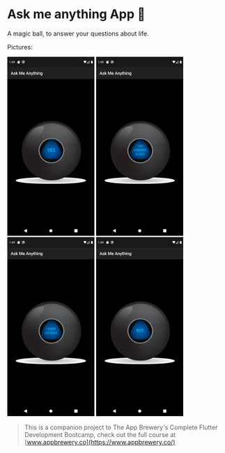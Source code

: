# Ask me anything App 🎱

A magic ball, to answer your questions about life.

Pictures:

<img src="https://github.com/Selmeny/ask_me_anything_app/blob/master/images/screenshot_1.png" width="200"> <img src="https://github.com/Selmeny/ask_me_anything_app/blob/master/images/screenshot_2.png" width="200"> <img src="https://github.com/Selmeny/ask_me_anything_app/blob/master/images/screenshot_3.png" width="200"> <img src="https://github.com/Selmeny/ask_me_anything_app/blob/master/images/screenshot_4.png" width="200"> 

>This is a companion project to The App Brewery's Complete Flutter Development Bootcamp, check out the full course at [www.appbrewery.co](https://www.appbrewery.co/)
